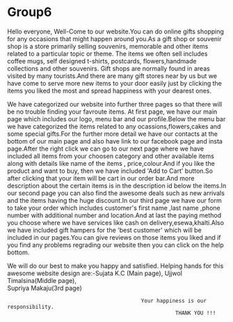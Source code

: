 # Group6
Hello everyone,
Well-Come to our website.You can do online gifts shopping for any occasions that might happen around you.As a gift shop or souvenir shop is a store primarily selling souvenirs, memorable and other items related to a particular topic or theme. The items we  often sell includes coffee mugs, self designed t-shirts, postcards, flowers,handmade collections and other souvenirs. Gift shops are normally found in areas visited by many tourists.And there are many gift stores near by us but we have come to serve more new items to your door easily just by clicking the items you liked the most and spread happiness with your dearest ones.

We have categorized our website into further three pages so that there will be no trouble finding your favroute items.
At first page, we have our main page which includes our logo, menu bar and our profile.Below the menu bar we have categorized the items  related to any ocassions,flowers,cakes and some special gifts.For the further more detail we have our contacts at the bottom of our main page and also have link to our facebook page and insta page.After the right click we can go to our next page where we have included all items from your choosen category and other available items along with details like  name of the items , price,colour.And if you like the product and  want to buy, then we have included 'Add to Cart' button.So after clicking that your item will be cart in our order bar.And more description about the certain items is in the description id below the items.In our second page you can also find the awesome deals such as new arrivals and the items having the huge discount.In our third page we have our form to take your order which includes customer's first name ,last name  ,phone number with additional number and location.And at last the paying method you choose where we have services like cash on delivery,esewa,khalti.Also we have included  gift hampers for the 'best customer' which will be included in our pages.You can give reviews on those items you liked and if you find any problems regrading our website then you can click on the help bottom.

We will do our best to make you happy and satisfied.
Helping hands for this awesome website design are:-Sujata K.C (Main page), 
                                               Ujjwol Timalsina(Middle page),                                         
                                                 Supriya Makaju(3rd page)
                                                          
                                                          
                                                          
                                               Your happiness is our responsibility.
                                                          THANK YOU !!!
